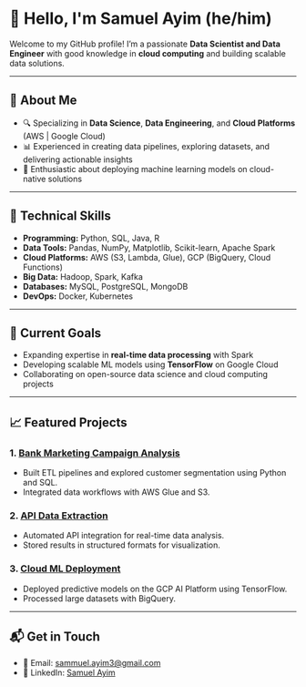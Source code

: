 # 👋 Hello, I'm Samuel Ayim (he/him)  

Welcome to my GitHub profile! I’m a passionate **Data Scientist and Data Engineer** with good knowledge in **cloud computing** and building scalable data solutions.  

---

## 🌟 About Me  
- 🔍 Specializing in **Data Science**, **Data Engineering**, and **Cloud Platforms** (AWS | Google Cloud)  
- 📊 Experienced in creating data pipelines, exploring datasets, and delivering actionable insights  
- 🚀 Enthusiastic about deploying machine learning models on cloud-native solutions  

---

## 🔧 Technical Skills  
- **Programming:** Python, SQL, Java, R  
- **Data Tools:** Pandas, NumPy, Matplotlib, Scikit-learn, Apache Spark  
- **Cloud Platforms:** AWS (S3, Lambda, Glue), GCP (BigQuery, Cloud Functions)  
- **Big Data:** Hadoop, Spark, Kafka  
- **Databases:** MySQL, PostgreSQL, MongoDB  
- **DevOps:** Docker, Kubernetes  

---

## 🌱 Current Goals  
- Expanding expertise in **real-time data processing** with Spark  
- Developing scalable ML models using **TensorFlow** on Google Cloud  
- Collaborating on open-source data science and cloud computing projects  

---

## 📈 Featured Projects  
### 1. **[Bank Marketing Campaign Analysis](https://github.com/sammuelayim/data-engineering-bootcamp)**  
   - Built ETL pipelines and explored customer segmentation using Python and SQL.  
   - Integrated data workflows with AWS Glue and S3.  

### 2. **[API Data Extraction](https://github.com/sammuelayim/data-engineering-bootcamp)**  
   - Automated API integration for real-time data analysis.  
   - Stored results in structured formats for visualization.  

### 3. **[Cloud ML Deployment](https://github.com/sammuelayim/data-engineering-bootcamp)**  
   - Deployed predictive models on the GCP AI Platform using TensorFlow.  
   - Processed large datasets with BigQuery.  

---

## 📬 Get in Touch  
- 📧 Email: [sammuel.ayim3@gmail.com](mailto:sammuel.ayim3@gmail.com)  
- 💼 LinkedIn: [Samuel Ayim](https://linkedin.com/in/samuel-ayim)  
